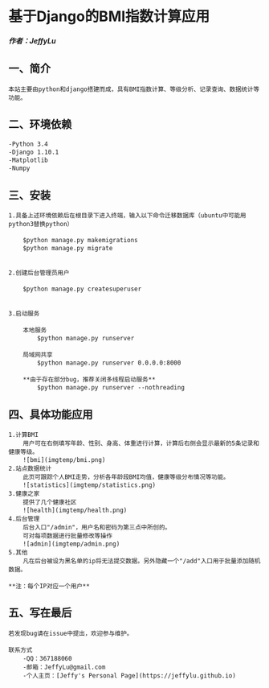# 基于Django的BMI指数计算应用
##### 作者：JeffyLu
## 一、简介
	本站主要由python和django搭建而成，具有BMI指数计算、等级分析、记录查询、数据统计等功能。

## 二、环境依赖
	-Python 3.4
	-Django 1.10.1
	-Matplotlib
	-Numpy

## 三、安装
	1.具备上述环境依赖后在根目录下进入终端，输入以下命令迁移数据库（ubuntu中可能用python3替换python）

		$python manage.py makemigrations
		$python manage.py migrate


	2.创建后台管理员用户

		$python manage.py createsuperuser


	3.启动服务

    	本地服务
		    $python manage.py runserver

		局域网共享
			$python manage.py runserver 0.0.0.0:8000

		**由于存在部分bug，推荐关闭多线程启动服务**
			$python manage.py runserver --nothreading

## 四、具体功能应用
	1.计算BMI
		用户可在右侧填写年龄、性别、身高、体重进行计算，计算后右侧会显示最新的5条记录和健康等级。
        ![bmi](imgtemp/bmi.png)
	2.站点数据统计
		此页可跟踪个人BMI走势，分析各年龄段BMI均值，健康等级分布情况等功能。
        ![statistics](imgtemp/statistics.png)
	3.健康之家
		提供了几个健康社区
        ![health](imgtemp/health.png)
	4.后台管理
		后台入口"/admin"，用户名和密码为第三点中所创的。
		可对每项数据进行批量修改等操作
        ![admin](imgtemp/admin.png)
	5.其他
		凡在后台被设为黑名单的ip将无法提交数据。另外隐藏一个"/add"入口用于批量添加随机数据。

	**注：每个IP对应一个用户**
## 五、写在最后
	若发现bug请在issue中提出，欢迎参与维护。
	
    联系方式
    	-QQ：367188060
		-邮箱：JeffyLu@gmail.com
		-个人主页：[Jeffy's Personal Page](https://jeffylu.github.io)